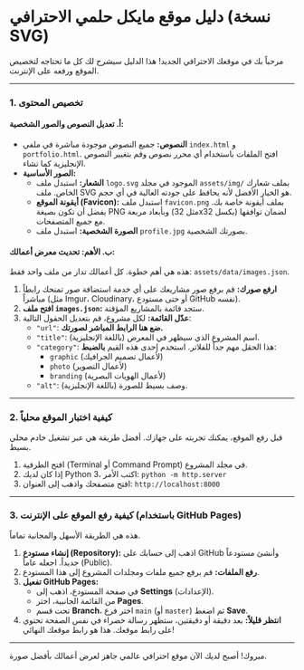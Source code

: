 # دليل موقع مايكل حلمي الاحترافي (نسخة SVG)

مرحباً بك في موقعك الاحترافي الجديد! هذا الدليل سيشرح لك كل ما تحتاجه لتخصيص الموقع ورفعه على الإنترنت.

---

### 1. تخصيص المحتوى

#### أ. تعديل النصوص والصور الشخصية:
-   **النصوص:** جميع النصوص موجودة مباشرة في ملفي `index.html` و `portfolio.html`. افتح الملفات باستخدام أي محرر نصوص وقم بتغيير النصوص الإنجليزية كما تشاء.
-   **الصور الأساسية:**
    -   **الشعار:** استبدل ملف `logo.svg` الموجود في مجلد `assets/img/` بملف شعارك الخاص. ملف SVG هو الخيار الأفضل لأنه يحافظ على جودته العالية في أي حجم.
    -   **أيقونة الموقع (Favicon):** استبدل ملف `favicon.png` بملف أيقونة خاصة بك. يفضل أن تكون بصيغة PNG وبأبعاد مربعة (مثل 32x32 بكسل) لضمان توافقها مع جميع المتصفحات.
    -   **الصورة الشخصية:** استبدل ملف `profile.jpg` بصورتك الشخصية.

#### ب. **الأهم: تحديث معرض أعمالك:**
هذه هي أهم خطوة. كل أعمالك تدار من ملف واحد فقط: `assets/data/images.json`.

1.  **ارفع صورك:** قم برفع صور مشاريعك على أي خدمة استضافة صور تمنحك رابطاً مباشراً (مثل Imgur، Cloudinary، أو حتى مستودع GitHub نفسه).
2.  **افتح ملف `images.json`:** ستجد قائمة بالمشاريع المؤقتة.
3.  **عدّل القائمة:** لكل مشروع، قم بتعديل الحقول التالية:
    *   `"url"`: **ضع هنا الرابط المباشر لصورتك.**
    *   `"title"`: اسم المشروع الذي سيظهر في المعرض (باللغة الإنجليزية).
    *   `"category"`: هذا الحقل مهم جداً للفلاتر. استخدم إحدى هذه القيم **بالضبط**:
        *   `graphic` (لأعمال تصميم الجرافيك)
        *   `photo` (لأعمال التصوير)
        *   `branding` (لأعمال الهويات البصرية)
    *   `"alt"`: وصف بسيط للصورة (باللغة الإنجليزية).

---

### 2. كيفية اختبار الموقع محلياً

قبل رفع الموقع، يمكنك تجربته على جهازك. أفضل طريقة هي عبر تشغيل خادم محلي بسيط.

1.  افتح الطرفية (Terminal أو Command Prompt) في مجلد المشروع.
2.  إذا كان لديك Python 3، اكتب الأمر: `python -m http.server`
3.  افتح متصفحك واذهب إلى العنوان: `http://localhost:8000`

---

### 3. كيفية رفع الموقع على الإنترنت (باستخدام GitHub Pages)

هذه هي الطريقة الأسهل والمجانية تماماً.

1.  **إنشاء مستودع (Repository):** اذهب إلى حسابك على GitHub وأنشئ مستودعاً جديداً. اجعله عاماً (Public).
2.  **رفع الملفات:** قم برفع جميع ملفات ومجلدات المشروع إلى هذا المستودع.
3.  **تفعيل GitHub Pages:**
    *   في صفحة المستودع، اذهب إلى **Settings** (الإعدادات).
    *   من القائمة الجانبية، اختر **Pages**.
    *   تحت قسم **Branch**، اختر فرع `main` (أو `master`) ثم اضغط **Save**.
4.  **انتظر قليلاً:** بعد دقيقة أو دقيقتين، ستظهر رسالة خضراء في نفس الصفحة تحتوي على رابط موقعك. هذا هو رابط موقعك النهائي!

---

مبروك! أصبح لديك الآن موقع احترافي عالمي جاهز لعرض أعمالك بأفضل صورة.
